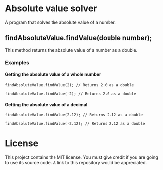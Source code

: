 # Absolute value solver
A program that solves the absolute value of a number.

## findAbsoluteValue.findValue(double number);
This method returns the absolute value of a number as a double.

### Examples

#### Getting the absolute value of a whole number

`findAbsoluteValue.findValue(2); // Returns 2.0 as a double`

`findAbsoluteValue.findValue(-2); // Returns 2.0 as a double`

#### Getting the absolute value of a decimal

`findAbsoluteValue.findValue(2.12); // Returns 2.12 as a double`

`findAbsoluteValue.findValue(-2.12); // Returns 2.12 as a double`

# License
This project contains the MIT license. You must give credit if you are going to use its source code. A link to this repository would be appreciated.
